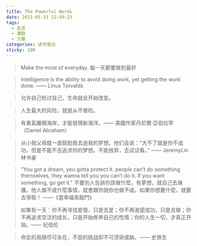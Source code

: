 ```yaml
---
title: The Powerful Words
date: 2021-05-31 12:49:13
tags:
  - 名言
  - 激励
  - 力量
categories: 读书笔记
sticky: 100
---
```


> Make the most of everyday.
> 每一天都要做到最好

> Intelligence is the ability to avoid doing work, yet getting the work done. —— Linus Torvalds

> 允许自己检讨自己，生命就会开始改变。

> 人生最大的风险，就是从不冒险。

> 有勇氣離開海岸，才能發現新海洋。—— 美國作家丹尼爾‧亞伯拉罕（Daniel Abraham）

> 从小我父母就一直鼓励我去追我的梦想。他们会说：“大不了就是你不成功，但是不能不去追求你的梦想。不能放弃，去试试看。” —— JeremyLin 林书豪

> "You got a dream, you gotta protect it. people can’t do something themselves, they wanna tell you you can’t do it. If you want something, go get it." 
> 不要別人告訴你該做什麼，有夢想，就自己去保護。他人做不成什麼事情，就會跟你說你也做不成。如果你想要什麼，就要去爭取！ ——《當幸福來敲門》

> 如果有一天：你不再寻找爱情，只是去爱；你不再渴望成功，只是去做；你不再追求空泛的成长，只是开始修养自己的性情；你的人生一切，才真正开始。—— 纪伯伦

> 命定的局限尽可永在，不屈的挑战却不可须臾或缺。—— 史铁生

